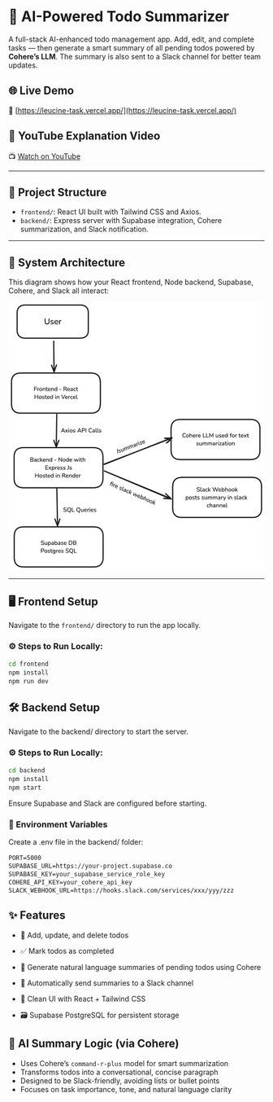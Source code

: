 # 🧠 AI-Powered Todo Summarizer

A full-stack AI-enhanced todo management app. Add, edit, and complete tasks — then generate a smart summary of all pending todos powered by **Cohere’s LLM**. The summary is also sent to a Slack channel for better team updates.

## 🌐 Live Demo

🔗 [https://leucine-task.vercel.app/](https://leucine-task.vercel.app/)

## 🎥 YouTube Explanation Video

📺 [Watch on YouTube]()

---

## 📂 Project Structure

- `frontend/`: React UI built with Tailwind CSS and Axios.
- `backend/`: Express server with Supabase integration, Cohere summarization, and Slack notification.

---

## 📐 System Architecture

This diagram shows how your React frontend, Node backend, Supabase, Cohere, and Slack all interact:

![System Architecture](./assets/Architecture-Design.jpeg)

---

## 🖥 Frontend Setup

Navigate to the `frontend/` directory to run the app locally.

### ⚙️ Steps to Run Locally:

```bash
cd frontend
npm install
npm run dev
```
## 🛠 Backend Setup
Navigate to the backend/ directory to start the server.

### ⚙️ Steps to Run Locally:
```bash
cd backend
npm install
npm start
```
Ensure Supabase and Slack are configured before starting.

### 🔑 Environment Variables
Create a .env file in the backend/ folder:

``` env
PORT=5000
SUPABASE_URL=https://your-project.supabase.co
SUPABASE_KEY=your_supabase_service_role_key
COHERE_API_KEY=your_cohere_api_key
SLACK_WEBHOOK_URL=https://hooks.slack.com/services/xxx/yyy/zzz
```
## ✨ Features
- 📝 Add, update, and delete todos

- ✅ Mark todos as completed

- 🧠 Generate natural language summaries of pending todos using Cohere

- 📩 Automatically send summaries to a Slack channel

- 💅 Clean UI with React + Tailwind CSS

- 🗃️ Supabase PostgreSQL for persistent storage

## 🤖 AI Summary Logic (via Cohere)

- Uses Cohere’s `command-r-plus` model for smart summarization  
- Transforms todos into a conversational, concise paragraph  
- Designed to be Slack-friendly, avoiding lists or bullet points  
- Focuses on task importance, tone, and natural language clarity  
